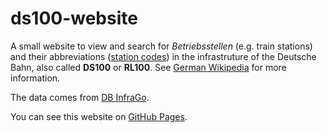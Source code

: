 # ds100-website

A small website to view and search for *Betriebsstellen* (e.g. train stations) and their abbreviations ([station codes](https://en.wikipedia.org/wiki/Station_code)) in the infrastruture of the Deutsche Bahn, also called **DS100** or **RL100**. See [German Wikipedia](https://de.wikipedia.org/wiki/Betriebsstellenverzeichnis) for more information.

The data comes from [DB InfraGo](https://www.dbinfrago.com/web/schienennetz/betrieb/allgemeine-betriebsinformationen/betriebsstellen-12592996).

You can see this website on [GitHub Pages](https://techtoto.github.io/ds100-website/).
